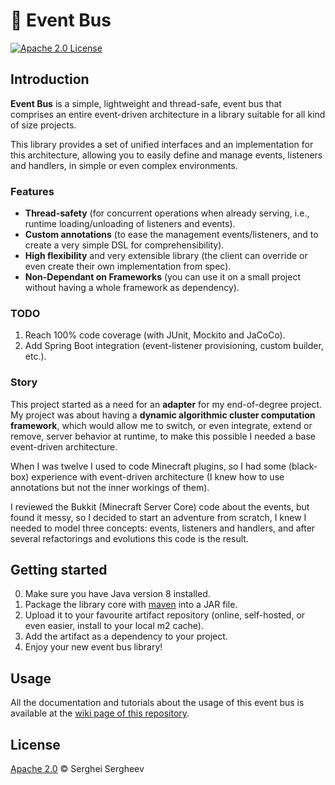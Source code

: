 # :bus: Event Bus

[![Apache 2.0 License](https://img.shields.io/badge/License-Apache%202.0-brightgreen.svg)](https://github.com/sergheevdev/event-bus/blob/main/LICENSE)

## Introduction

**Event Bus** is a simple, lightweight and thread-safe, event bus that comprises an entire 
event-driven architecture in a library suitable for all kind of size projects.

This library provides a set of unified interfaces and an implementation for this architecture,
allowing you to easily define and manage events, listeners and handlers, in simple or even 
complex environments.

### Features
- **Thread-safety** (for concurrent operations when already serving, i.e., runtime loading/unloading of listeners and events).
- **Custom annotations** (to ease the management events/listeners, and to create a very simple DSL for comprehensibility).
- **High flexibility** and very extensible library (the client can override or even create their own implementation from spec).
- **Non-Dependant on Frameworks** (you can use it on a small project without having a whole framework as dependency).

### TODO
1. Reach 100% code coverage (with JUnit, Mockito and JaCoCo).
2. Add Spring Boot integration (event-listener provisioning, custom builder, etc.).

### Story

This project started as a need for an **adapter** for my end-of-degree project. My project was 
about having a **dynamic algorithmic cluster computation framework**, which would allow me to 
switch, or even integrate, extend or remove, server behavior at runtime, to make this possible
I needed a base event-driven architecture.

When I was twelve I used to code Minecraft plugins, so I had some (black-box) experience with
event-driven architecture (I knew how to use annotations but not the inner workings of them).

I reviewed the Bukkit (Minecraft Server Core) code about the events, but found it messy, so
I decided to start an adventure from scratch, I knew I needed to model three concepts: events,
listeners and handlers, and after several refactorings and evolutions this code is the result.

## Getting started

0. Make sure you have Java version 8 installed. 
1. Package the library core with [maven](https://maven.apache.org/) into a JAR file.
2. Upload it to your favourite artifact repository (online, self-hosted, or even easier, install to your local m2 cache).
3. Add the artifact as a dependency to your project.
4. Enjoy your new event bus library!

## Usage

All the documentation and tutorials about the usage of this event bus is available
at the [wiki page of this repository](https://github.com/sergheevdev/event-bus/wiki).

## License

[Apache 2.0](LICENSE) &copy; Serghei Sergheev
